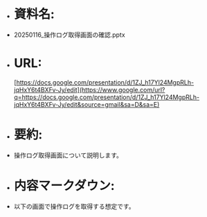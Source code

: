 - # 資料名: 
- 20250116_操作ログ取得画面の確認.pptx
- # URL: 
    
    [https://docs.google.com/presentation/d/1ZJ_h17Yl24MgpRLh-jqHxY6t4BXFv-Jy/edit](https://www.google.com/url?q=https://docs.google.com/presentation/d/1ZJ_h17Yl24MgpRLh-jqHxY6t4BXFv-Jy/edit&source=gmail&sa=D&sa=E)
    
- # 要約: 
- 操作ログ取得画面について説明します。
- # 内容マークダウン: 
- 以下の画面で操作ログを取得する想定です。